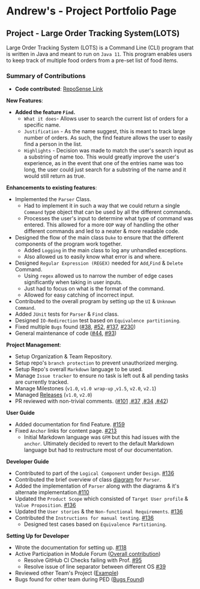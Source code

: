 # Andrew's - Project Portfolio Page

## Project - Large Order Tracking System(LOTS)
Large Order Tracking System (LOTS) is a Command Line (CLI) program that is written in Java and meant to run on `Java 11`.
This program enables users to keep track of multiple food orders from a pre-set list of food items.

### Summary of Contributions

- **Code contributed**: [RepoSense Link](https://nus-cs2113-ay2122s1.github.io/tp-dashboard/#breakdown=true&search=andrewtkh1)

**New Features**:
   - **Added the feature `Find`.**
        - `What it does`- Allows user to search the current list of orders for a specific name.
        - `Justification` - As the name suggest, this is meant to track large number of orders.
        As such, the find feature allows the user to easily find a person in the list.
        - `Highlights` - Decision was made to match the user's search input as a substring of
        name too. This would greatly improve the user's experience, as in the event that
        one of the entries name was too long, the user could just search for a substring of the
        name and it would still return as true.
          
**Enhancements to existing features**:
- Implemented the `Parser` Class.
    - Had to implement it in such a way that we could return a single `Command` type object that can
      be used by all the different commands.
    - Processes the user's input to determine what type of command was entered.
      This allowed for a more `OOP` way of handling the other different commands and led to a neater & more readable code.
- Designed the flow of the main class `Duke` to ensure that the different components of the program work together.
    - Added `Logging` in the main class to log any unhandled exceptions.
    - Also allowed us to easily know what error is and where.
- Designed `Regular Expression (REGEX)` needed for `Add`,`Find` & `Delete` Command.
    - Using `regex` allowed us to narrow the number of edge cases significantly when taking in user inputs.
    - Just had to focus on what is the format of the command.
    - Allowed for easy catching of incorrect input.    
- Contributed to the overall program by setting up the `UI` & `Unknown Command`.
- Added `JUnit` tests for `Parser` & `Find` class.
- Designed `IO-Redirection` test based on `Equivalence partitioning`.
- Fixed multiple `Bugs` found ([#38](https://github.com/AY2122S1-CS2113-T13-2/tp/pull/38), [#52](https://github.com/AY2122S1-CS2113-T13-2/tp/pull/52), [#137](https://github.com/AY2122S1-CS2113-T13-2/tp/pull/137), [#230](https://github.com/AY2122S1-CS2113-T13-2/tp/pull/230))
- General maintenance of code ([#44](https://github.com/AY2122S1-CS2113-T13-2/tp/pull/44), [#93](https://github.com/AY2122S1-CS2113-T13-2/tp/pull/93))

**Project Management**:
- Setup Organization & Team Repository.
- Setup repo's `branch protection` to prevent unauthorized merging.
- Setup Repo's overall `Markdown` language to be used.
- Manage `Issue tracker` to ensure no task is left out & all pending tasks are currently tracked.
- Manage Milestones (`v1.0`, `v1.0 wrap-up` ,`v1.5`, `v2.0`, `v2.1`)
- Managed [Releases](https://github.com/AY2122S1-CS2113-T13-2/tp/releases) (`v1.0`, `v2.0`)
- PR reviewed with non-trivial comments. ([#101](https://github.com/AY2122S1-CS2113-T13-2/tp/pull/101) ,[#37](https://github.com/AY2122S1-CS2113-T13-2/tp/pull/37) ,[#34](https://github.com/AY2122S1-CS2113-T13-2/tp/pull/34) ,[#42](https://github.com/AY2122S1-CS2113-T13-2/tp/pull/42))

**User Guide**
- Added documentation for find Feature. [#159](https://github.com/AY2122S1-CS2113-T13-2/tp/pull/159)
- Fixed `Anchor` links for content page. [#213](https://github.com/AY2122S1-CS2113-T13-2/tp/pull/231)
    - Initial Markdown language was `GFM` but this had issues with the `anchor`.
    Ultimately decided to revert to the default Markdown language but had to restructure most of our documentation.

**Developer Guide**
  - Contributed to part of the `Logical Component` under `Design`. [#136](https://github.com/AY2122S1-CS2113-T13-2/tp/pull/136)
  - Contributed the brief overview of class [diagram](https://raw.githubusercontent.com/AY2122S1-CS2113-T13-2/tp/master/UMLdiagrams/ParserDiagrams/ParserClassDiag-Page-1.jpg) for `Parser`.
  - Added the implementation of `Parser` along with the diagrams & it's alternate implementation.[#110](https://github.com/AY2122S1-CS2113-T13-2/tp/pull/110)
  - Updated the `Product Scope` which consisted of `Target User profile` & `Value Proposition`. [#136](https://github.com/AY2122S1-CS2113-T13-2/tp/pull/136/files)
  - Updated the `User stories` & the `Non-functional Requirements`. [#136](https://github.com/AY2122S1-CS2113-T13-2/tp/pull/136/files)
  - Contributed the `Instructions for manual testing`. [#136](https://github.com/AY2122S1-CS2113-T13-2/tp/pull/136/files)
      - Designed test cases based on `Equivalence Partitioning`.

**Setting Up for Developer**
- Wrote the documentation for setting up. [#118](https://github.com/AY2122S1-CS2113-T13-2/tp/pull/118)
- Active Participation in Module Forum ([Overall contribution](https://nus-cs2113-ay2122s1.github.io/dashboards/contents/forum-activities.html#2-tan-drew-andrewtkh1-33-posts))
  - Resolve GitHub CI Checks failing with Prof. [#95](https://github.com/nus-cs2113-AY2122S1/forum/issues/95)
  - Resolve issue of line separator between different OS [#39](https://github.com/nus-cs2113-AY2122S1/forum/issues/39)
- Reviewed other Team's Project ([Example](https://github.com/nus-cs2113-AY2122S1/tp/pull/48/files))
- Bugs found for other team during PED ([Bugs Found](https://github.com/andrewtkh1/ped/issues))